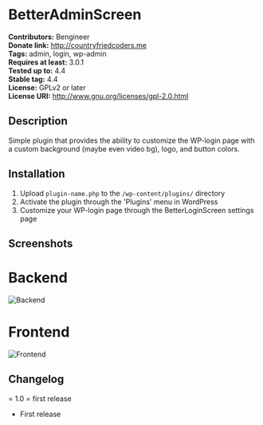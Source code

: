 # BetterAdminScreen #
**Contributors:** Bengineer  
**Donate link:** http://countryfriedcoders.me  
**Tags:** admin, login, wp-admin  
**Requires at least:** 3.0.1  
**Tested up to:** 4.4  
**Stable tag:** 4.4  
**License:** GPLv2 or later  
**License URI:** http://www.gnu.org/licenses/gpl-2.0.html  

## Description ##

Simple plugin that provides the ability to customize the WP-login page with a custom background (maybe even video bg), logo, and button colors.

## Installation ##

1. Upload `plugin-name.php` to the `/wp-content/plugins/` directory
2. Activate the plugin through the 'Plugins' menu in WordPress
3. Customize your WP-login page through the BetterLoginScreen settings page

## Screenshots ##

# Backend

![Backend](https://dl.dropboxusercontent.com/s/uara7blx14pwc7e/5428C644-1E71-4C07-B1AA-0050808804B6-6566-0000177671F7E828.gif?dl=0)

# Frontend

![Frontend](https://dl.dropboxusercontent.com/s/xsv815fvxl4i6cg/994291A4-C1D4-4CD8-BA41-AB097FFF340C-6566-0000178914CCBE6C.gif?dl=0)

## Changelog ##

= 1.0 = first release
* First release
